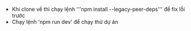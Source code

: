 - Khi clone về thì chạy lệnh '''npm install --legacy-peer-deps''' để fix lỗi trước
- Chạy lệnh 'npm run dev' để chạy thử dự án
